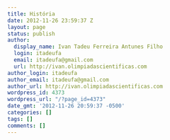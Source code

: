 ```yaml
---
title: História
date: 2012-11-26 23:59:37 Z
layout: page
status: publish
author:
  display_name: Ivan Tadeu Ferreira Antunes Filho
  login: itadeufa
  email: itadeufa@gmail.com
  url: http://ivan.olimpiadascientificas.com
author_login: itadeufa
author_email: itadeufa@gmail.com
author_url: http://ivan.olimpiadascientificas.com
wordpress_id: 4373
wordpress_url: "/?page_id=4373"
date_gmt: '2012-11-26 20:59:37 -0500'
categories: []
tags: []
comments: []
---
```


